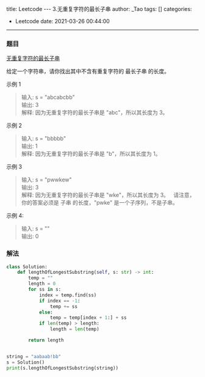 title: Leetcode --- 3.无重复字符的最长子串
author: _Tao
tags: []
categories:
  - Leetcode
date: 2021-03-26 00:44:00
---

### 题目

[无重复字符的最长子串](https://leetcode-cn.com/problems/longest-substring-without-repeating-characters/)

给定一个字符串，请你找出其中不含有重复字符的 最长子串 的长度。

示例 1
>输入: s = "abcabcbb"	<br/>
输出: 3 	<br/>
解释: 因为无重复字符的最长子串是 "abc"，所以其长度为 3。<br/>


示例 2
> 输入: s = "bbbbb"<br/>
输出: 1	<br/>
解释: 因为无重复字符的最长子串是 "b"，所以其长度为 1。	<br/>


示例 3
> 输入: s = "pwwkew"<br/>
输出: 3	<br/>
解释: 因为无重复字符的最长子串是 "wke"，所以其长度为 3。
     请注意，你的答案必须是 子串 的长度，"pwke" 是一个子序列，不是子串。<br/>
     
     
示例 4:
> 输入: s = "" <br/>
输出: 0


### 解法
```python
class Solution:
    def lengthOfLongestSubstring(self, s: str) -> int:
        temp = ""
        length = 0
        for ss in s:
            index = temp.find(ss)
            if index == -1:
                temp += ss
            else:
                temp = temp[index + 1:] + ss
            if len(temp) > length:
                length = len(temp)

        return length


string = "aabaab!bb"
s = Solution()
print(s.lengthOfLongestSubstring(string))

```